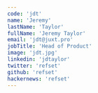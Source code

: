 ```yaml
---
code: 'jdt'
name: 'Jeremy'
lastName: 'Taylor'
fullName: 'Jeremy Taylor'
email: 'jdt@juxt.pro'
jobTitle: 'Head of Product'
image: 'jdt.jpg'
linkedin: 'jdtaylor'
twitter: 'refset'
github: 'refset'
hackernews: 'refset'
---
```

